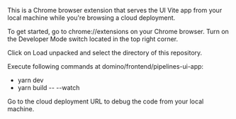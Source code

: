 This is a Chrome browser extension that serves the UI Vite app from your local machine 
while you're browsing a cloud deployment.

To get started, go to chrome://extensions on your Chrome browser. Turn on the Developer Mode switch 
located in the top right corner.

Click on Load unpacked and select the directory of this repository.

Execute following commands at domino/frontend/pipelines-ui-app: 
* yarn dev
* yarn build -- --watch

Go to the cloud deployment URL to debug the code from your local machine.